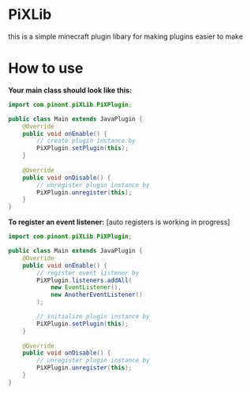 # PiXLib
this is a simple minecraft plugin libary for making plugins easier to make

# How to use

**Your main class should look like this:**
```java
import com.pinont.piXLib.PiXPlugin;

public class Main extends JavaPlugin {
    @Override
    public void onEnable() {
        // create plugin instance by
        PiXPlugin.setPlugin(this);
    }
    
    @Override
    public void onDisable() {
        // unregister plugin instance by
        PiXPlugin.unregister(this);
    }
}
```

**To register an event listener:** [auto registers is working in progress]
```java
import com.pinont.piXLib.PiXPlugin;

public class Main extends JavaPlugin {
    @Override
    public void onEnable() {
        // register event listener by
        PiXPlugin.listeners.addAll(
            new EventListener(),
            new AnotherEventListener()
        );

        // initialize plugin instance by
        PiXPlugin.setPlugin(this);
    }
    
    @Override
    public void onDisable() {
        // unregister plugin instance by
        PiXPlugin.unregister(this);
    }
}
```

